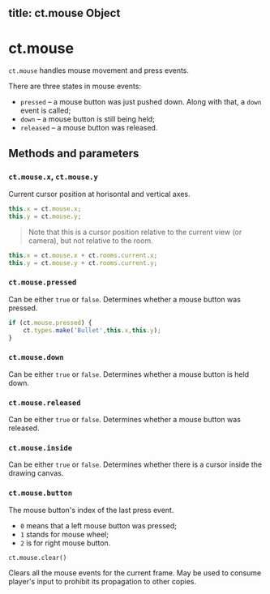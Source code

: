 title: ct.mouse Object
---

# ct.mouse

`ct.mouse` handles mouse movement and press events.

There are three states in mouse events:

- `pressed` – a mouse button was just pushed down. Along with that, a `down` event is called;
- `down` – a mouse button is still being held;
- `released` – a mouse button was released.

## Methods and parameters

### `ct.mouse.x`, `ct.mouse.y`

Current cursor position at horisontal and vertical axes. 

```js Example: make a copy follow the cursor
this.x = ct.mouse.x;
this.y = ct.mouse.y;
```
> Note that this is a cursor position relative to the current view (or camera), but not relative to the room.

```js Example: move a copy across a large room
this.x = ct.mouse.x + ct.rooms.current.x;
this.y = ct.mouse.y + ct.rooms.current.y;
```

### `ct.mouse.pressed`

Can be either `true` or `false`. Determines whether a mouse button was pressed.

```js Example: create a bullet on mouse click
if (ct.mouse.pressed) {
    ct.types.make('Bullet',this.x,this.y);
}
```

### `ct.mouse.down`

Can be either `true` or `false`. Determines whether a mouse button is held down.

### `ct.mouse.released`

Can be either `true` or `false`. Determines whether a mouse button was released.

### `ct.mouse.inside`

Can be either `true` or `false`. Determines whether there is a cursor inside the drawing canvas.

### `ct.mouse.button`

The mouse button's index of the last press event. 

- `0` means that a left mouse button was pressed;
- `1` stands for mouse wheel;
- `2` is for right mouse button.

`ct.mouse.clear()`

Clears all the mouse events for the current frame. May be used to consume player's input to prohibit its propagation to other copies.
